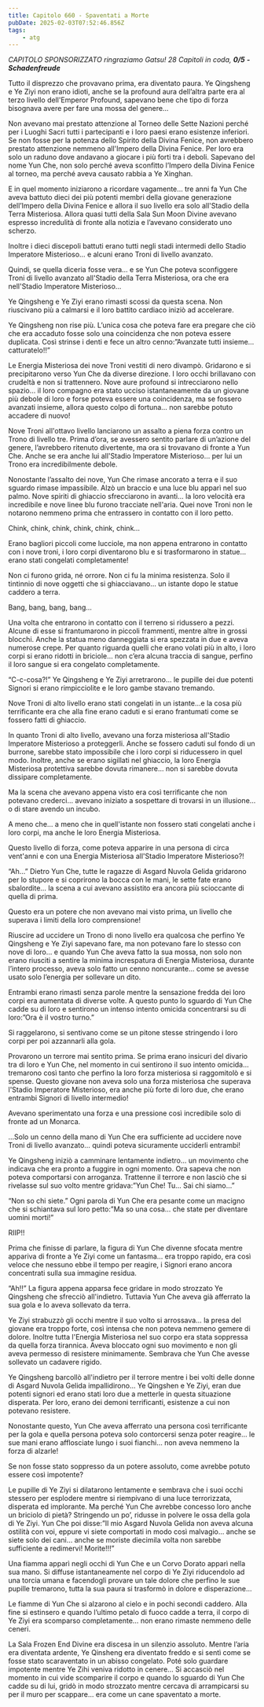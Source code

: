 ```yaml
---
title: Capitolo 660 - Spaventati a Morte
pubDate: 2025-02-03T07:52:46.856Z
tags:
    - atg
---
```






<em>CAPITOLO SPONSORIZZATO ringraziamo Gatsu!</em>
<em>28 Capitoli in coda, <strong>0/5</strong></em>
<em><strong>-Schadenfreude</strong></em>


Tutto il disprezzo che provavano prima, era diventato paura. Ye Qingsheng e Ye Ziyi non erano idioti, anche se la profound aura dell’altra parte era al terzo livello dell'Emperor Profound, sapevano bene che tipo di forza bisognava avere per fare una mossa del genere…


Non avevano mai prestato attenzione al Torneo delle Sette Nazioni perché per i Luoghi Sacri tutti i partecipanti e i loro paesi erano esistenze inferiori. Se non fosse per la potenza dello Spirito della Divina Fenice, non avrebbero prestato attenzione nemmeno all'Impero della Divina Fenice. Per loro era solo un raduno dove andavano a giocare i più forti tra i deboli. Sapevano del nome Yun Che, non solo perché aveva sconfitto l’Impero della Divina Fenice al torneo, ma perché aveva causato rabbia a Ye Xinghan.


E in quel momento iniziarono a ricordare vagamente… tre anni fa Yun Che aveva battuto dieci dei più potenti membri della giovane generazione dell’Impero della Divina Fenice e allora il suo livello era solo all'Stadio della Terra Misteriosa. Allora quasi tutti della Sala Sun Moon Divine avevano espresso incredulità di fronte alla notizia e l’avevano considerato uno scherzo.


Inoltre i dieci discepoli battuti erano tutti negli stadi intermedi dello Stadio Imperatore Misterioso… e alcuni erano Troni di livello avanzato.


Quindi, se quella diceria fosse vera… e se Yun Che poteva sconfiggere Troni di livello avanzato all'Stadio della Terra Misteriosa, ora che era nell'Stadio Imperatore Misterioso…


Ye Qingsheng e Ye Ziyi erano rimasti scossi da questa scena. Non riuscivano più a calmarsi e il loro battito cardiaco iniziò ad accelerare.


Ye Qingsheng non rise più. L’unica cosa che poteva fare era pregare che ciò che era accaduto fosse solo una coincidenza che non poteva essere duplicata. Così strinse i denti e fece un altro cenno:”Avanzate tutti insieme… catturatelo!!”


Le Energia Misteriosa dei nove Troni vestiti di nero divampò. Gridarono e si precipitarono verso Yun Che da diverse direzione. I loro occhi brillavano con crudeltà e non si trattennero. Nove aure profound si intrecciarono nello spazio… il loro compagno era stato ucciso istantaneamente da un giovane più debole di loro e forse poteva essere una coincidenza, ma se fossero avanzati insieme, allora questo colpo di fortuna… non sarebbe potuto accadere di nuovo!


Nove Troni all'ottavo livello lanciarono un assalto a piena forza contro un Trono di livello tre. Prima d’ora, se avessero sentito parlare di un’azione del genere, l’avrebbero ritenuto divertente, ma ora si trovavano di fronte a Yun Che. Anche se era anche lui all'Stadio Imperatore Misterioso… per lui un Trono era incredibilmente debole.


Nonostante l’assalto dei nove, Yun Che rimase ancorato a terra e il suo sguardo rimase impassibile. Alzò un braccio e una luce blu apparì nel suo palmo. Nove spiriti di ghiaccio sfrecciarono in avanti… la loro velocità era incredibile e nove linee blu furono tracciate nell'aria. Quei nove Troni non le notarono nemmeno prima che entrassero in contatto con il loro petto.


Chink, chink, chink, chink, chink, chink…


Erano bagliori piccoli come lucciole, ma non appena entrarono in contatto con i nove troni, i loro corpi diventarono blu e si trasformarono in statue… erano stati congelati completamente!


Non ci furono grida, né orrore. Non ci fu la minima resistenza. Solo il tintinnio di nove oggetti che si ghiacciavano… un istante dopo le statue caddero a terra.


Bang, bang, bang, bang…


Una volta che entrarono in contatto con il terreno si ridussero a pezzi. Alcune di esse si frantumarono in piccoli frammenti, mentre altre in grossi blocchi. Anche la statua meno danneggiata si era spezzata in due e aveva numerose crepe. Per quanto riguarda quelli che erano volati più in alto, i loro corpi si erano ridotti in briciole… non c’era alcuna traccia di sangue, perfino il loro sangue si era congelato completamente.


“C-c-cosa?!” Ye Qingsheng e Ye Ziyi arretrarono… le pupille dei due potenti Signori si erano rimpicciolite e le loro gambe stavano tremando.


Nove Troni di alto livello erano stati congelati in un istante...e  la cosa più terrificante era che alla fine erano caduti e si erano frantumati come se fossero fatti di ghiaccio.


In quanto Troni di alto livello, avevano una forza misteriosa all'Stadio Imperatore Misterioso a proteggerli. Anche se fossero caduti sul fondo di un burrone, sarebbe stato impossibile che i loro corpi si riducessero in quel modo. Inoltre, anche se erano sigillati nel ghiaccio, la loro Energia Misteriosa protettiva sarebbe dovuta rimanere… non si sarebbe dovuta dissipare completamente.


Ma la scena che avevano appena visto era così terrificante che non potevano crederci… avevano iniziato a sospettare di trovarsi in un illusione… o di stare avendo un incubo.


A meno che… a meno che in quell'istante non fossero stati congelati anche i loro corpi, ma anche le loro Energia Misteriosa.


Questo livello di forza, come poteva apparire in una persona di circa vent'anni e con una Energia Misteriosa all'Stadio Imperatore Misterioso?!


“Ah…” Dietro Yun Che, tutte le ragazze di Asgard Nuvola Gelida gridarono per lo stupore e si coprirono la bocca con le mani, le sette fate erano sbalordite… la scena a cui avevano assistito era ancora più scioccante di quella di prima.


Questo era un potere che non avevano mai visto prima, un livello che superava i limiti della loro comprensione!


Riuscire ad uccidere un Trono di nono livello era qualcosa che perfino Ye Qingsheng e Ye Ziyi sapevano fare, ma non potevano fare lo stesso con nove di loro… e quando Yun Che aveva fatto la sua mossa, non solo non erano riusciti a sentire la minima increspatura di Energia Misteriosa, durante l’intero processo, aveva solo fatto un cenno noncurante… come se avesse usato solo l’energia per sollevare un dito.


Entrambi erano rimasti senza parole mentre la sensazione fredda dei loro corpi era aumentata di diverse volte. A questo punto lo sguardo di Yun Che cadde su di loro e sentirono un intenso intento omicida concentrarsi su di loro:”Ora è il vostro turno.”


Si raggelarono, si sentivano come se un pitone stesse stringendo i loro corpi per poi azzannarli alla gola.




Provarono un terrore mai sentito prima. Se prima erano insicuri del divario tra di loro e Yun Che, nel momento in cui sentirono il suo intento omicida… tremarono così tanto che perfino la loro forza misteriosa si raggomitolò e si spense. Questo giovane non aveva solo una forza misteriosa che superava l'Stadio Imperatore Misterioso, era anche più forte di loro due, che erano entrambi Signori di livello intermedio!


Avevano sperimentato una forza e una pressione così incredibile solo di fronte ad un Monarca.


...Solo un cenno della mano di Yun Che era sufficiente ad uccidere nove Troni di livello avanzato… quindi poteva sicuramente ucciderli entrambi!


Ye Qingsheng iniziò a camminare lentamente indietro… un movimento che indicava che era pronto a fuggire in ogni momento. Ora sapeva che non poteva comportarsi con arroganza. Trattenne il terrore e non lasciò che si rivelasse sul suo volto mentre gridava:”Yun Che! Tu… Sai chi siamo…”


“Non so chi siete.” Ogni parola di Yun Che era pesante come un macigno che si schiantava sul loro petto:”Ma so una cosa… che state per diventare uomini morti!”


RIIP!!


Prima che finisse di parlare, la figura di Yun Che divenne sfocata mentre appariva di fronte a Ye Ziyi come un fantasma… era troppo rapido, era così veloce che nessuno ebbe il tempo per reagire, i Signori erano ancora concentrati sulla sua immagine residua.


“Ah!!” La figura appena apparsa fece gridare in modo strozzato Ye Qingsheng che sfrecciò all'indietro. Tuttavia Yun Che aveva già afferrato la sua gola e lo aveva sollevato da terra.


Ye Ziyi strabuzzò gli occhi mentre il suo volto si arrossava… la presa del giovane era troppo forte, così intensa che non poteva nemmeno gemere di dolore. Inoltre tutta l'Energia Misteriosa nel suo corpo era stata soppressa da quella forza tirannica. Aveva bloccato ogni suo movimento e non gli aveva permesso di resistere minimamente. Sembrava che Yun Che avesse sollevato un cadavere rigido.


Ye Qingsheng barcollò all'indietro per il terrore mentre i bei volti delle donne di Asgard Nuvola Gelida impallidirono… Ye Qingshen e Ye Ziyi, eran due potenti signori ed erano stati loro due a metterle in questa situazione disperata. Per loro, erano dei demoni terrificanti, esistenze a cui non potevano resistere.


Nonostante questo, Yun Che aveva afferrato una persona così terrificante per la gola e quella persona poteva solo contorcersi senza poter reagire… le sue mani erano afflosciate lungo i suoi fianchi… non aveva nemmeno la forza di alzarle!


Se non fosse stato soppresso da un potere assoluto, come avrebbe potuto essere così impotente?


Le pupille di Ye Ziyi si dilatarono lentamente e sembrava che i suoi occhi stessero per esplodere mentre si riempivano di una luce terrorizzata, disperata ed implorante. Ma perché Yun Che avrebbe concesso loro anche un briciolo di pietà? Stringendo un po’, ridusse in polvere le ossa della gola di Ye Ziyi. Yun Che poi disse:”Il mio Asgard Nuvola Gelida non aveva alcuna ostilità con voi, eppure vi siete comportati in modo così malvagio… anche se siete solo dei cani… anche se moriste diecimila volta non sarebbe sufficiente a redimervi! Morite!!!”


Una fiamma apparì negli occhi di Yun Che e un Corvo Dorato apparì nella sua mano. Si diffuse istantaneamente nel corpo di Ye Ziyi riducendolo ad una torcia umana e facendogli provare un tale dolore che perfino le sue pupille tremarono, tutta la sua paura si trasformò in dolore e disperazione…


Le fiamme di Yun Che si alzarono al cielo e in pochi secondi caddero. Alla fine si estinsero e quando l’ultimo petalo di fuoco cadde a terra, il corpo di Ye Ziyi era scomparso completamente… non erano rimaste nemmeno delle ceneri.


La Sala Frozen End Divine era discesa in un silenzio assoluto. Mentre l’aria era diventata ardente, Ye Qinsheng era diventato freddo e si sentì come se fosse stato scaraventato in un abisso congelato. Poté solo guardare impotente mentre Ye Zihi veniva ridotto in cenere… Si accasciò nel momento in cui vide scomparire il corpo e quando lo sguardo di Yun Che cadde su di lui, gridò in modo strozzato mentre cercava di arrampicarsi su per il muro per scappare… era come un cane spaventato a morte.
